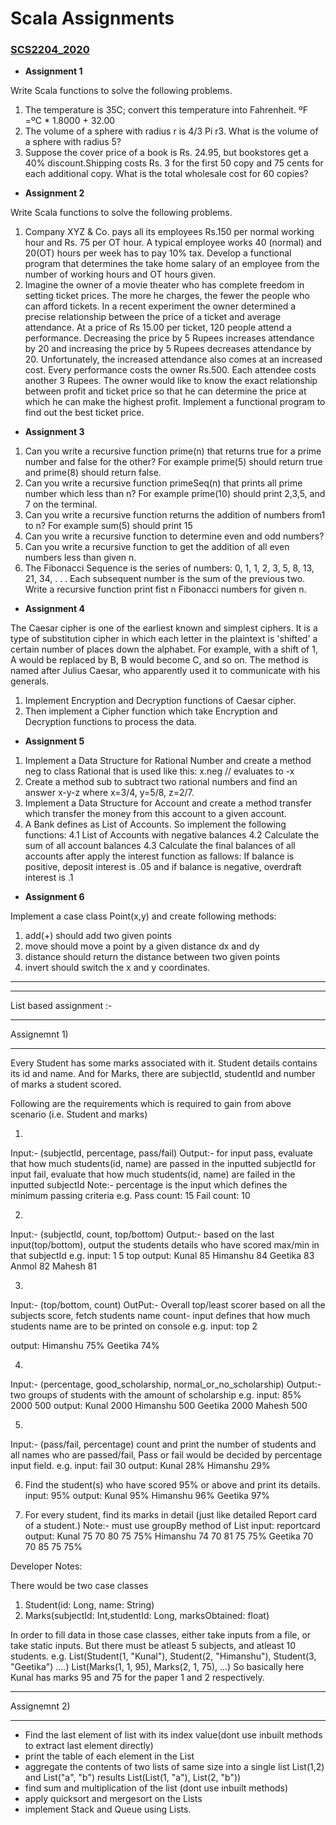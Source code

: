 # Scala Assignments
### [SCS2204_2020](https://ugvle.ucsc.cmb.ac.lk/course/view.php?id=278)


- **Assignment 1**

Write Scala functions to solve the following problems. 
1. The temperature is 35C; convert this temperature into Fahrenheit.
ºF =ºC * 1.8000 + 32.00
2. The volume of a sphere with radius r is 4/3 Pi r3. What is the volume of a sphere with radius 5?
3. Suppose the cover price of a book is Rs. 24.95, but bookstores get a 40% discount.Shipping costs Rs. 3 for the first 50 copy and 75 cents for each additional copy. 
What is the total wholesale cost for 60 copies?


- **Assignment 2**

Write Scala functions to solve the following problems. 
1. Company XYZ & Co. pays all its employees Rs.150 per normal working hour and Rs. 75 per OT hour. A typical employee works 40 (normal) and 20(OT) hours per week has to pay 10% tax. Develop a functional program that determines the take home salary of an employee from the number of working hours and OT hours given.
2.  Imagine the owner of a movie theater who has complete freedom in setting ticket prices. The more he charges, the fewer the people who can afford tickets. In a recent experiment the owner determined a precise relationship between the price of a ticket and average attendance.  At a price of Rs 15.00 per ticket, 120 people attend a performance. Decreasing the price by  5 Rupees increases attendance by 20 and increasing the price by  5 Rupees decreases attendance by 20. Unfortunately, the increased attendance also comes at an increased cost. Every performance costs the owner Rs.500. Each attendee costs another 3 Rupees. The owner would like to know the exact relationship between profit and ticket price so that he can determine the price at which he can make the highest profit. Implement a functional program to find out the best ticket price.


- **Assignment 3**

1. Can you write a recursive function prime(n) that returns true for a prime number and false for the other? 
For example prime(5) should return true and prime(8) should return false.
2. Can you write a recursive function primeSeq(n) that prints all 	prime number which less than n?
For example prime(10) should print 2,3,5, and 7 on the terminal.
3. Can you write a recursive function returns the addition of numbers from1 to n?
For example sum(5) should print 15
4. Can you write a recursive function to determine even and odd numbers? 
5. Can you write a recursive function to get the addition of all even numbers less than given n.
6. The Fibonacci Sequence is the series of numbers: 0, 1, 1, 2, 3, 5, 8, 13, 21, 34, . . . 
Each subsequent number is the sum of the previous two. 
Write a recursive function print fist n Fibonacci numbers for given n.


- **Assignment 4**

The Caesar cipher is one of the earliest known and simplest ciphers. It is a type of substitution cipher in which each letter in the plaintext is 'shifted' a certain number of places down the alphabet. For example, with a shift of 1, A would be replaced by B, B would become C, and so on. The method is named after Julius Caesar, who apparently used it to communicate with his generals.
1. Implement Encryption and Decryption functions of Caesar cipher.
2. Then implement a Cipher function which take Encryption and Decryption functions to process the data.


- **Assignment 5**

1. Implement a Data Structure for Rational Number and create a method neg to class Rational that is used like this: x.neg // evaluates to -x
2. Create a method sub to subtract two rational numbers and find an answer  x-y-z where x=3/4, y=5/8, z=2/7.
3. Implement a Data Structure for Account and create a method transfer which transfer the money from this account to a given account.
4.  A Bank defines as List of Accounts. So implement the following functions:
4.1 List of Accounts with negative balances
4.2 Calculate the sum of all account balances
4.3 Calculate the final balances of all accounts after apply the interest function as fallows: 
If balance is positive, deposit interest is .05  and if balance is negative, overdraft interest is .1




- **Assignment 6**

Implement a case class Point(x,y) and create following methods:
1. add(+) should add two given points
2. move should move a point by a given distance dx and dy
3. distance should return the distance between two given points
4. invert should switch the x and y coordinates.


-----------------------------------------------------------------------------------------------------------------

--------------
List based assignment  :-
________________________________________________________________________________________________________
Assignemnt 1)
________________________________________________________________________________________________________


Every Student has some marks associated with it. Student details contains its id and name.
And for Marks, there are subjectId, studentId and number of marks a student scored.


Following are the requirements which is required to gain from above scenario (i.e. Student and marks)


1)
Input:- (subjectId, percentage, pass/fail)
Output:- for input pass, evaluate that how much students(id, name) are passed in the inputted subjectId
	for input fail, evaluate that how much students(id, name) are failed in the inputted subjectId
Note:- percentage is the input which defines the minimum passing criteria
e.g. 
Pass count: 15
Fail count: 10


2)
Input:- (subjectId, count, top/bottom)
Output:- based on the last input(top/bottom), output the students details who have scored max/min in that subjectId
e.g. 
input: 1 5 top
output: 
Kunal 85
Himanshu 84
Geetika 83
Anmol 82
Mahesh 81


3)
Input:-
(top/bottom, count)
OutPut:-
Overall top/least scorer based on all the subjects score, fetch students name
count- input defines that how much students name are to be printed on console
e.g.
input: top 2


output:
Himanshu 75%
Geetika 74%




4)
Input:-
(percentage, good_scholarship, normal_or_no_scholarship)
Output:- two groups of students with the amount of scholarship
e.g.
input: 85% 2000 500
output: 
Kunal 2000
Himanshu 500
Geetika 2000
Mahesh 500


5)
Input:-
(pass/fail, percentage)
count and print the number of students and all names who are passed/fail,
Pass or fail would be decided by percentage input field.
e.g.
input: fail 30
output: 
Kunal 28%
Himanshu 29%


6) Find the student(s) who have scored 95% or above and print its details.
input: 95%
output:
Kunal 95%
Himanshu 96%
Geetika 97%


7) For every student, find its marks in detail (just like detailed Report card of a student.)
Note:- must use groupBy method of List
input: reportcard
output:
Kunal 75 70 80 75 75%
Himanshu 74 70 81 75 75%
Geetika 70 70 85 75 75%




Developer Notes:


There would be two case classes
1) Student(id: Long, name: String)
2) Marks(subjectId: Int,studentId: Long, marksObtained: float)


In order to fill data in those case classes, either take inputs from a file, or take static inputs. But there must be atleast 5 subjects, and atleast 10 students.
e.g. List(Student(1, "Kunal"), Student(2, "Himanshu"), Student(3, "Geetika") ....)
List(Marks(1, 1, 95), Marks(2, 1, 75), ...)
So basically here Kunal has marks 95 and 75 for the paper 1 and 2 respectively.


______________________________________________________________________________________________________
Assignemnt 2)
______________________________________________________________________________________________________
- Find the last element of list with its index value(dont use inbuilt methods to extract last element directly)
- print the table of each element in the List
- aggregate the contents of two lists of same size into a single list
	List(1,2) and List("a", "b") results List(List(1, "a"), List(2, "b"))
- find sum and multiplication of the list (dont use inbuilt methods)
- apply quicksort and mergesort on the Lists
- implement Stack and Queue using Lists.









